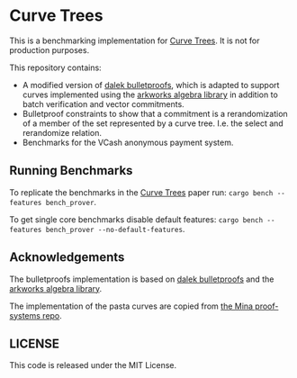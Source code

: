 # Curve Trees

This is a benchmarking implementation for [Curve Trees](https://eprint.iacr.org/2022/756). It is not for production purposes.

This repository contains:
- A modified version of [dalek bulletproofs](https://github.com/dalek/bulletproofs), 
which is adapted to support curves implemented using the [arkworks algebra library](https://github.com/arkworks-rs/algebra)
in addition to batch verification and vector commitments.
- Bulletproof constraints to show that a commitment is a rerandomization of a member of the set represented by a curve tree. I.e. the select and rerandomize relation.
- Benchmarks for the VCash anonymous payment system.

## Running Benchmarks

To replicate the benchmarks in the [Curve Trees](https://eprint.iacr.org/2022/756) paper run: `cargo bench --features bench_prover`.

To get single core benchmarks disable default features: `cargo bench --features bench_prover --no-default-features`.

## Acknowledgements

The bulletproofs implementation is based on [dalek bulletproofs](https://github.com/dalek/bulletproofs) and the [arkworks algebra library](https://github.com/arkworks-rs/algebra).

The implementation of the pasta curves are copied from [the Mina proof-systems repo](https://github.com/o1-labs/proof-systems/tree/master/curves).


## LICENSE

This code is released under the MIT License.